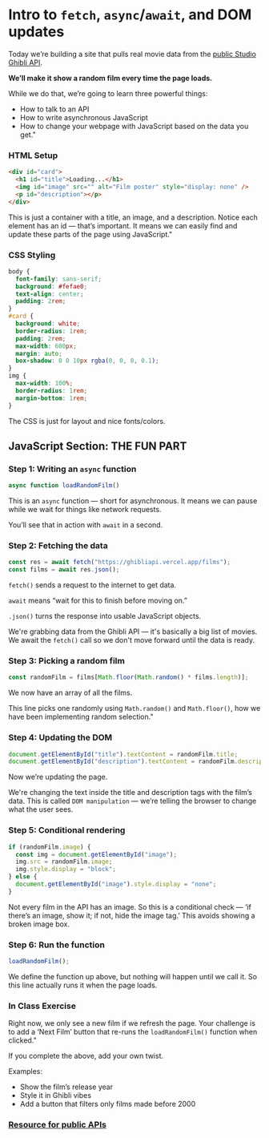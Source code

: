 # Intro to `fetch`, `async`/`await`, and DOM updates

Today we’re building a site that pulls real movie data from the [public Studio Ghibli API](https://ghibliapi.vercel.app/#section/Studio-Ghibli-API).

**We’ll make it show a random film every time the page loads.**

While we do that, we’re going to learn three powerful things:

- How to talk to an API
- How to write asynchronous JavaScript
- How to change your webpage with JavaScript based on the data you get."

### HTML Setup

```html
<div id="card">
  <h1 id="title">Loading...</h1>
  <img id="image" src="" alt="Film poster" style="display: none" />
  <p id="description"></p>
</div>
```

This is just a container with a title, an image, and a description. Notice each element has an id — that’s important. It means we can easily find and update these parts of the page using JavaScript."

### CSS Styling

```css
body {
  font-family: sans-serif;
  background: #fefae0;
  text-align: center;
  padding: 2rem;
}
#card {
  background: white;
  border-radius: 1rem;
  padding: 2rem;
  max-width: 600px;
  margin: auto;
  box-shadow: 0 0 10px rgba(0, 0, 0, 0.1);
}
img {
  max-width: 100%;
  border-radius: 1rem;
  margin-bottom: 1rem;
}
```

The CSS is just for layout and nice fonts/colors.

## JavaScript Section: THE FUN PART

### Step 1: Writing an `async` function

```js
async function loadRandomFilm()
```

This is an `async` function — short for asynchronous. It means we can pause while we wait for things like network requests.

You’ll see that in action with `await` in a second.

### Step 2: Fetching the data

```js
const res = await fetch("https://ghibliapi.vercel.app/films");
const films = await res.json();
```

`fetch()` sends a request to the internet to get data.

`await` means “wait for this to finish before moving on.”

`.json()` turns the response into usable JavaScript objects.

We're grabbing data from the Ghibli API — it's basically a big list of movies. We await the `fetch()` call so we don't move forward until the data is ready.

### Step 3: Picking a random film

```js
const randomFilm = films[Math.floor(Math.random() * films.length)];
```

We now have an array of all the films.

This line picks one randomly using `Math.random()` and `Math.floor()`, how we have been implementing random selection."

### Step 4: Updating the DOM

```js
document.getElementById("title").textContent = randomFilm.title;
document.getElementById("description").textContent = randomFilm.description;
```

Now we’re updating the page.

We're changing the text inside the title and description tags with the film’s data. This is called `DOM manipulation` — we’re telling the browser to change what the user sees.

### Step 5: Conditional rendering

```js
if (randomFilm.image) {
  const img = document.getElementById("image");
  img.src = randomFilm.image;
  img.style.display = "block";
} else {
  document.getElementById("image").style.display = "none";
}
```

Not every film in the API has an image. So this is a conditional check — ‘if there’s an image, show it; if not, hide the image tag.’ This avoids showing a broken image box.

### Step 6: Run the function

```js
loadRandomFilm();
```

We define the function up above, but nothing will happen until we call it. So this line actually runs it when the page loads.

### In Class Exercise

Right now, we only see a new film if we refresh the page. Your challenge is to add a ‘Next Film’ button that re-runs the `loadRandomFilm()` function when clicked."

If you complete the above, add your own twist.

Examples:

- Show the film’s release year
- Style it in Ghibli vibes
- Add a button that filters only films made before 2000

### [Resource for public APIs](https://github.com/public-apis/public-apis?tab=readme-ov-file)
